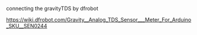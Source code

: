 connecting the gravityTDS by dfrobot

https://wiki.dfrobot.com/Gravity__Analog_TDS_Sensor___Meter_For_Arduino_SKU__SEN0244


